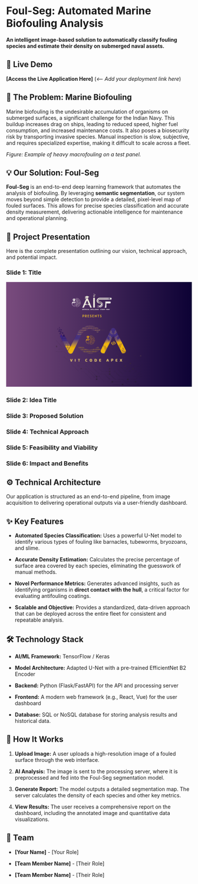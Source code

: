# Foul-Seg: Automated Marine Biofouling Analysis

**An intelligent image-based solution to automatically classify fouling species and estimate their density on submerged naval assets.**

## 🎥 Live Demo

**[Access the Live Application Here]** (_<-- Add your deployment link here_)

## 🌊 The Problem: Marine Biofouling

Marine biofouling is the undesirable accumulation of organisms on submerged surfaces, a significant challenge for the Indian Navy. This buildup increases drag on ships, leading to reduced speed, higher fuel consumption, and increased maintenance costs. It also poses a biosecurity risk by transporting invasive species. Manual inspection is slow, subjective, and requires specialized expertise, making it difficult to scale across a fleet.

_Figure: Example of heavy macrofouling on a test panel._

## 💡 Our Solution: Foul-Seg

**Foul-Seg** is an end-to-end deep learning framework that automates the analysis of biofouling. By leveraging **semantic segmentation**, our system moves beyond simple detection to provide a detailed, pixel-level map of fouled surfaces. This allows for precise species classification and accurate density measurement, delivering actionable intelligence for maintenance and operational planning.

## 📝 Project Presentation

Here is the complete presentation outlining our vision, technical approach, and potential impact.

### **Slide 1: Title**

![Slide 1 Image](./asset/1.png)

### **Slide 2: Idea Title**

### **Slide 3: Proposed Solution**

### **Slide 4: Technical Approach**

### **Slide 5: Feasibility and Viability**

### **Slide 6: Impact and Benefits**

## ⚙️ Technical Architecture

Our application is structured as an end-to-end pipeline, from image acquisition to delivering operational outputs via a user-friendly dashboard.

## ✨ Key Features

- **Automated Species Classification:** Uses a powerful U-Net model to identify various types of fouling like barnacles, tubeworms, bryozoans, and slime.

- **Accurate Density Estimation:** Calculates the precise percentage of surface area covered by each species, eliminating the guesswork of manual methods.

- **Novel Performance Metrics:** Generates advanced insights, such as identifying organisms in **direct contact with the hull**, a critical factor for evaluating antifouling coatings.

- **Scalable and Objective:** Provides a standardized, data-driven approach that can be deployed across the entire fleet for consistent and repeatable analysis.

## 🛠️ Technology Stack

- **AI/ML Framework:** TensorFlow / Keras

- **Model Architecture:** Adapted U-Net with a pre-trained EfficientNet B2 Encoder

- **Backend:** Python (Flask/FastAPI) for the API and processing server

- **Frontend:** A modern web framework (e.g., React, Vue) for the user dashboard

- **Database:** SQL or NoSQL database for storing analysis results and historical data.

## 🚀 How It Works

1. **Upload Image:** A user uploads a high-resolution image of a fouled surface through the web interface.

2. **AI Analysis:** The image is sent to the processing server, where it is preprocessed and fed into the Foul-Seg segmentation model.

3. **Generate Report:** The model outputs a detailed segmentation map. The server calculates the density of each species and other key metrics.

4. **View Results:** The user receives a comprehensive report on the dashboard, including the annotated image and quantitative data visualizations.

## 👥 Team

- **[Your Name]** - [Your Role]

- **[Team Member Name]** - [Their Role]

- **[Team Member Name]** - [Their Role]
